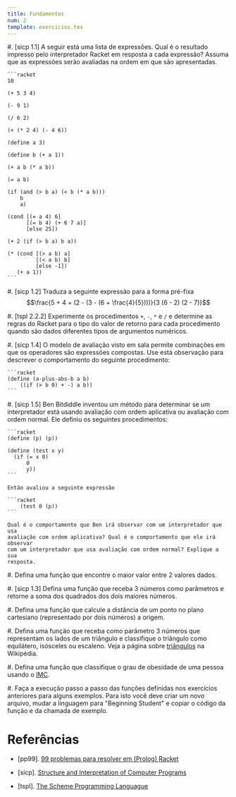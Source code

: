 ```yaml
---
title: Fundamentos
num: 2
template: exercicios.tex
---
```


#.  [sicp 1.1] A seguir está uma lista de expressões. Qual é o resultado
    impresso pelo interpretador Racket em resposta a cada expressão? Assuma que
    as expressões serão avaliadas na ordem em que são apresentadas.

    ```racket
    10

    (+ 5 3 4)

    (- 9 1)

    (/ 6 2)

    (+ (* 2 4) (- 4 6))

    (define a 3)

    (define b (+ a 1))

    (+ a b (* a b))

    (= a b)

    (if (and (> b a) (< b (* a b)))
        b
        a)

    (cond [(= a 4) 6]
          [(= b 4) (+ 6 7 a)]
          [else 25])

    (+ 2 (if (> b a) b a))

    (* (cond [(> a b) a]
             [(< a b) b]
             [else -1])
       (+ a 1))
    ```

#.  [sicp 1.2] Traduza a seguinte expressão para a forma pré-fixa
    $$\frac{5 + 4 + (2 - (3 - (6 + \frac{4}{5})))}{3 (6 - 2) (2 - 7)}$$

#.  [tspl 2.2.2] Experimente os procedimentos `+`, `-`, `*` e `/` e determine
    as regras do Racket para o tipo do valor de retorno para cada procedimento
    quando são dados diferentes tipos de argumentos numéricos.

#.  [sicp 1.4] O modelo de avaliação visto em sala permite combinações em que
    os operadores são expressões compostas. Use está observação para descrever
    o comportamento do seguinte procedimento:

    ```racket
    (define (a-plus-abs-b a b)
        ((if (> b 0) + -) a b))
    ```

#.  [sicp 1.5] Ben Bitdiddle inventou um método para determinar se um
    interpretador está usando avaliação com ordem aplicativa ou avaliação com
    ordem normal. Ele definiu os seguintes procedimentos:

    ```racket
    (define (p) (p))

    (define (test x y)
      (if (= x 0)
          0
          y))
    ```

    Então avaliou a seguinte expressão

    ```racket
        (test 0 (p))
    ```

    Qual é o comportamento que Ben irá observar com um interpretador que usa
    avaliação com ordem aplicativa? Qual é o comportamento que ele irá observar
    com um interpretador que usa avaliação com ordem normal? Explique a sua
    resposta.

#.  Defina uma função que encontre o maior valor entre 2 valores dados.

#.  [sicp 1.3] Defina uma função que receba $3$ números como parâmetros
    e retorne a soma dos quadrados dos dois maiores números.

#.  Defina uma função que calcule a distância de um ponto no plano cartesiano
    (representado por dois números) a origem.

#.  Defina uma função que receba como parâmetro 3 números que representam os
    lados de um triângulo e classifique o triângulo como equilátero, isósceles
    ou escaleno. Veja a página sobre
    [triângulos](https://pt.wikipedia.org/wiki/Tri%C3%A2ngulo) na Wikipédia.

#.  Defina uma função que classifique o grau de obesidade de uma pessoa usando
    o [IMC](https://pt.wikipedia.org/wiki/%C3%8Dndice_de_massa_corporal).

#.  Faça a execução passo a passo das funções definidas nos exercícios
    anteriores para alguns exemplos. Para isto você deve criar um novo arquivo,
    mudar a linguagem para "Beginning Student" e copiar o código da função e da
    chamada de exemplo.


# Referências

- [pp99]. [99 problemas para resolver em (Prolog) Racket](https://sites.google.com/site/prologsite/prolog-problems)

- [sicp]. [Structure and Interpretation of Computer Programs](https://mitpress.mit.edu/sicp/)

- [tspl]. [The Scheme Programming Languague](http://www.scheme.com/tspl4/)

<!-- vim: set spell spelllang=pt_br: !-->
